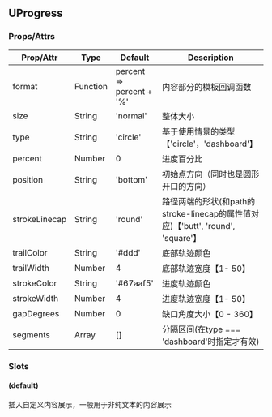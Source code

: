 ## UProgress
### Props/Attrs

| Prop/Attr     | Type     | Default                  | Description                                                  |
| ------------- | -------- | ------------------------ | ------------------------------------------------------------ |
| format        | Function | percent => percent + '%' | 内容部分的模板回调函数                                       |
| size          | String   | 'normal'                 | 整体大小                                                     |
| type          | String   | 'circle'                 | 基于使用情景的类型【'circle'，'dashboard'】                  |
| percent       | Number   | 0                        | 进度百分比                                                   |
| position      | String   | 'bottom'                 | 初始点方向（同时也是圆形开口的方向）                         |
| strokeLinecap | String   | 'round'                  | 路径两端的形状(和path的stroke-linecap的属性值对应)【'butt', 'round', 'square'】 |
| trailColor    | String   | '#ddd'                   | 底部轨迹颜色                                                 |
| trailWidth    | Number   | 4                        | 底部轨迹宽度【1- 50】                                        |
| strokeColor   | String   | '#67aaf5'                | 进度轨迹颜色                                                 |
| strokeWidth   | Number   | 4                        | 进度轨迹宽度【1- 50】                                        |
| gapDegrees    | Number   | 0                        | 缺口角度大小【0 - 360】                                      |
| segments      | Array    | []                       | 分隔区间(在type === 'dashboard'时指定才有效)                 |



### Slots

#### (default)

插入自定义内容展示，一般用于非纯文本的内容展示